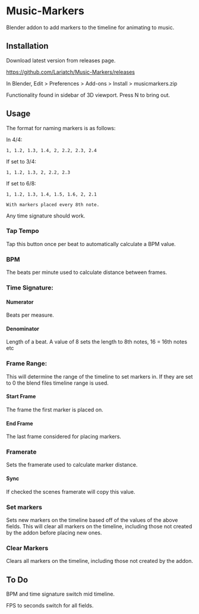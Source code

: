 # Music-Markers
Blender addon to add markers to the timeline for animating to music.

## Installation
Download latest version from releases page.

https://github.com/Lariatch/Music-Markers/releases

In Blender, Edit > Preferences > Add-ons > Install > musicmarkers.zip

Functionality found in sidebar of 3D viewport. Press N to bring out.

## Usage

The format for naming markers is as follows:

  In 4/4:
  
    1, 1.2, 1.3, 1.4, 2, 2.2, 2.3, 2.4
  If set to 3/4:
  
    1, 1.2, 1.3, 2, 2.2, 2.3
  If set to 6/8:
  
    1, 1.2, 1.3, 1.4, 1.5, 1.6, 2, 2.1
    
    With markers placed every 8th note.

  Any time signature should work.
  
### Tap Tempo
Tap this button once per beat to automatically calculate a BPM value.

### BPM
The beats per minute used to calculate distance between frames.

### Time Signature:

#### Numerator
Beats per measure.

#### Denominator
Length of a beat. A value of 8 sets the length to 8th notes, 16 = 16th notes etc

### Frame Range:
This will determine the range of the timeline to set markers in. If they are set to 0 the blend files timeline range is used.

#### Start Frame
The frame the first marker is placed on.

#### End Frame
The last frame considered for placing markers.

### Framerate
Sets the framerate used to calculate marker distance. 

#### Sync
If checked the scenes framerate will copy this value.

### Set markers
Sets new markers on the timeline based off of the values of the above fields. This will clear all markers on the timeline, including those not created by the addon before placing new ones.

### Clear Markers
Clears all markers on the timeline, including those not created by the addon.

## To Do
BPM and time signature switch mid timeline.

FPS to seconds switch for all fields.
